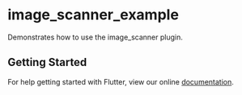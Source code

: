 # image_scanner_example

Demonstrates how to use the image_scanner plugin.

## Getting Started

For help getting started with Flutter, view our online
[documentation](https://flutter.io/).
